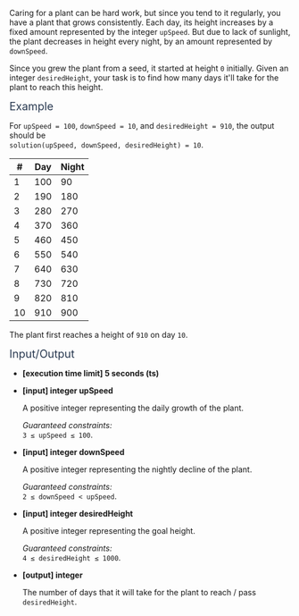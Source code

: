 <div class="markdown -arial"><p>Caring for a plant can be hard work, but since you tend to it regularly, you have a plant that grows consistently. Each day, its height increases by a fixed amount represented by the integer <code>upSpeed</code>. But due to lack of sunlight, the plant decreases in height every night, by an amount represented by <code>downSpeed</code>.</p>
<p>Since you grew the plant from a seed, it started at height <code>0</code> initially. Given an integer <code>desiredHeight</code>, your task is to find how many days it'll take for the plant to reach this height.</p>
<p><span class="markdown--header" style="color:#2b3b52;font-size:1.4em">Example</span></p>
<p>For <code>upSpeed = 100</code>, <code>downSpeed = 10</code>, and <code>desiredHeight = 910</code>, the output should be<br>
<code>solution(upSpeed, downSpeed, desiredHeight) = 10</code>.</p>
<table>
<thead>
<tr>
<th>#</th>
<th>Day</th>
<th>Night</th>
</tr>
</thead>
<tbody>
<tr>
<td>1</td>
<td>100</td>
<td>90</td>
</tr>
<tr>
<td>2</td>
<td>190</td>
<td>180</td>
</tr>
<tr>
<td>3</td>
<td>280</td>
<td>270</td>
</tr>
<tr>
<td>4</td>
<td>370</td>
<td>360</td>
</tr>
<tr>
<td>5</td>
<td>460</td>
<td>450</td>
</tr>
<tr>
<td>6</td>
<td>550</td>
<td>540</td>
</tr>
<tr>
<td>7</td>
<td>640</td>
<td>630</td>
</tr>
<tr>
<td>8</td>
<td>730</td>
<td>720</td>
</tr>
<tr>
<td>9</td>
<td>820</td>
<td>810</td>
</tr>
<tr>
<td>10</td>
<td>910</td>
<td>900</td>
</tr>
</tbody>
</table>
<p>The plant first reaches a height of <code>910</code> on day <code>10</code>.</p>
<p><span class="markdown--header" style="color:#2b3b52;font-size:1.4em">Input/Output</span></p>
<ul>
<li>
<p><strong>[execution time limit] 5 seconds (ts)</strong></p>
</li>
<li>
<p><strong>[input] integer upSpeed</strong></p>
<p>A positive integer representing the daily growth of the plant.</p>
<p><em>Guaranteed constraints:</em><br>
<code>3 ≤ upSpeed ≤ 100</code>.</p>
</li>
<li>
<p><strong>[input] integer downSpeed</strong></p>
<p>A positive integer representing the nightly decline of the plant.</p>
<p><em>Guaranteed constraints:</em><br>
<code>2 ≤ downSpeed &lt; upSpeed</code>.</p>
</li>
<li>
<p><strong>[input] integer desiredHeight</strong></p>
<p>A positive integer representing the goal height.</p>
<p><em>Guaranteed constraints:</em><br>
<code>4 ≤ desiredHeight ≤ 1000</code>.</p>
</li>
<li>
<p><strong>[output] integer</strong></p>
<p>The number of days that it will take for the plant to reach / pass <code>desiredHeight</code>.</p>
</li>
</ul>


</div>